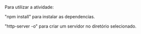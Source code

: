 Para utilizar a atividade:

"npm install" para instalar as dependencias.

"http-server -o" para criar um servidor no diretório selecionado.
